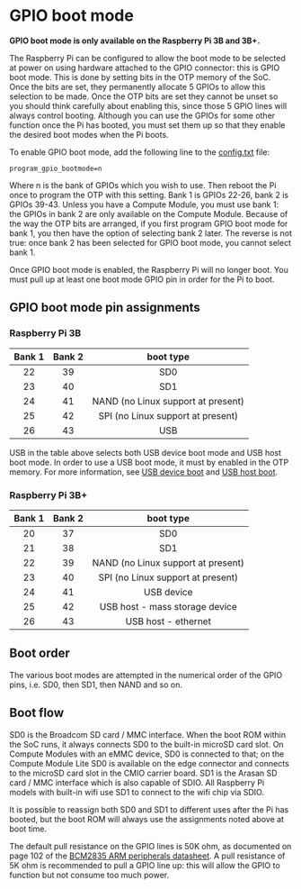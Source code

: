 # GPIO boot mode

**GPIO boot mode is only available on the Raspberry Pi 3B and 3B+.**

The Raspberry Pi can be configured to allow the boot mode to be selected at power on using hardware attached to the GPIO connector: this is GPIO boot mode. This is done by setting bits in the OTP memory of the SoC. Once the bits are set, they permanently allocate 5 GPIOs to allow this selection to be made. Once the OTP bits are set they cannot be unset so you should think carefully about enabling this, since those 5 GPIO lines will always control booting. Although you can use the GPIOs for some other function once the Pi has booted, you must set them up so that they enable the desired boot modes when the Pi boots.

To enable GPIO boot mode, add the following line to the [config.txt](../../../configuration/config-txt/README.md) file:

```
program_gpio_bootmode=n
```

Where n is the bank of GPIOs which you wish to use. Then reboot the Pi once to program the OTP with this setting. Bank 1 is GPIOs 22-26, bank 2 is GPIOs 39-43. Unless you have a Compute Module, you must use bank 1: the GPIOs in bank 2 are only available on the Compute Module. Because of the way the OTP bits are arranged, if you first program GPIO boot mode for bank 1, you then have the option of selecting bank 2 later. The reverse is not true: once bank 2 has been selected for GPIO boot mode, you cannot select bank 1.

Once GPIO boot mode is enabled, the Raspberry Pi will no longer boot. You must pull up at least one boot mode GPIO pin in order for the Pi to boot.

## GPIO boot mode pin assignments
### Raspberry Pi 3B

|Bank 1|Bank 2|boot type|
|:----:|:---:|:--------:|
|22    |39   |SD0       |
|23    |40   |SD1       |
|24    |41   |NAND (no Linux support at present)    |
|25    |42   |SPI (no Linux support at present)    |
|26    |43   |USB       |

USB in the table above selects both USB device boot mode and USB host boot mode. In order to use a USB boot mode, it must by enabled in the OTP memory. For more information, see [USB device boot](device.md) and [USB host boot](host.md).

### Raspberry Pi 3B+

|Bank 1|Bank 2|boot type|
|:----:|:---:|:--------:|
|20    |37   |SD0       |
|21    |38   |SD1       |
|22    |39   |NAND (no Linux support at present)    |
|23    |40   |SPI (no Linux support at present)    |
|24    |41   |USB device      |
|25    |42   |USB host - mass storage device |
|26    |43   |USB host - ethernet |

## Boot order

The various boot modes are attempted in the numerical order of the GPIO pins, i.e. SD0, then SD1, then NAND and so on.

## Boot flow

SD0 is the Broadcom SD card / MMC interface. When the boot ROM within the SoC runs, it always connects SD0 to the built-in microSD card slot. On Compute Modules with an eMMC device, SD0 is connected to that; on the Compute Module Lite SD0 is available on the edge connector and connects to the microSD card slot in the CMIO carrier board. SD1 is the Arasan SD card / MMC interface which is also capable of SDIO. All Raspberry Pi models with built-in wifi use SD1 to connect to the wifi chip via SDIO.

It is possible to reassign both SD0 and SD1 to different uses after the Pi has booted, but the boot ROM will always use the assignments noted above at boot time.

The default pull resistance on the GPIO lines is 50K ohm, as documented on page 102 of the [BCM2835 ARM peripherals datasheet](../../hardware/raspberrypi/bcm2835/BCM2835-ARM-Peripherals.pdf). A pull resistance of 5K ohm is recommended to pull a GPIO line up: this will allow the GPIO to function but not consume too much power.
